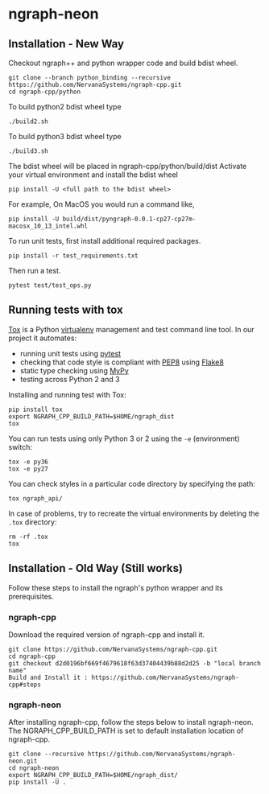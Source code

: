 # ngraph-neon

## Installation - New Way

Checkout ngraph++ and python wrapper code and build bdist wheel.

```
git clone --branch python_binding --recursive https://github.com/NervanaSystems/ngraph-cpp.git
cd ngraph-cpp/python
```
To build python2 bdist wheel type
```
./build2.sh
```
To build python3 bdist wheel type
```
./build3.sh
```

The bdist wheel will be placed in ngraph-cpp/python/build/dist
Activate your virtual environment and install the bdist wheel

```
pip install -U <full path to the bdist wheel>
```

For example, On MacOS you would run a command like,

```
pip install -U build/dist/pyngraph-0.0.1-cp27-cp27m-macosx_10_13_intel.whl
```

To run unit tests, first install additional required packages.

```
pip install -r test_requirements.txt
```

Then run a test.
```
pytest test/test_ops.py
```

## Running tests with tox

[Tox](https://tox.readthedocs.io/) is a Python [virtualenv](https://virtualenv.pypa.io/) management and test command line tool. In our project it automates:

* running unit tests using [pytest](https://docs.pytest.org/)
* checking that code style is compliant with [PEP8](https://www.python.org/dev/peps/pep-0008/) using [Flake8](http://flake8.pycqa.org/)
* static type checking using [MyPy](http://mypy.readthedocs.io)
* testing across Python 2 and 3

Installing and running test with Tox:

    pip install tox
    export NGRAPH_CPP_BUILD_PATH=$HOME/ngraph_dist
    tox

You can run tests using only Python 3 or 2 using the `-e` (environment) switch:

    tox -e py36
    tox -e py27

You can check styles in a particular code directory by specifying the path:

    tox ngraph_api/

In case of problems, try to recreate the virtual environments by deleting the `.tox` directory:

```
rm -rf .tox
tox
```

## Installation - Old Way (Still works)

Follow these steps to install the ngraph's python wrapper and its prerequisites.


### ngraph-cpp

Download the required version of ngraph-cpp and install it.
```
git clone https://github.com/NervanaSystems/ngraph-cpp.git
cd ngraph-cpp
git checkout d2d0196bf669f4679618f63d37404439b88d2d25 -b "local branch name"
Build and Install it : https://github.com/NervanaSystems/ngraph-cpp#steps
```

### ngraph-neon

After installing ngraph-cpp, follow the steps below to install ngraph-neon.
The NGRAPH_CPP_BUILD_PATH is set to default installation location of ngraph-cpp.
```
git clone --recursive https://github.com/NervanaSystems/ngraph-neon.git
cd ngraph-neon
export NGRAPH_CPP_BUILD_PATH=$HOME/ngraph_dist/
pip install -U .
```
